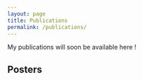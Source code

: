 ```yaml
---
layout: page
title: Publications
permalink: /publications/
---
```


My publications will soon be available here !

## Posters
